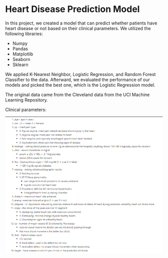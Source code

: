 # Heart Disease Prediction Model

In this project, we created a model that can predict whether patients have heart disease or not based on their clinical parameters. We utilized the following libraries:

* Numpy
* Pandas
* Matplotlib
* Seaborn
* Sklearn

We applied K-Nearest Neighbor, Logistic Regression, and Random Forest Classifier to the data. Afterward, we evaluated the performance of our models and picked the best one, which is the Logistic Regression model.

The original data came from the Cleveland data from the UCI Machine Learning Repository.

Clinical parameters:

<img src="parameters.png" alt="parameters">
